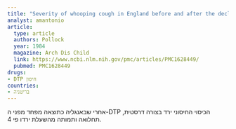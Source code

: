 ```yaml
---
title: "Severity of whooping cough in England before and after the decline in pertussis immunisation"
analyst: amantonio
article:
  type: article
  authors: Pollock
  year: 1984
  magazine: Arch Dis Child
  link: https://www.ncbi.nlm.nih.gov/pmc/articles/PMC1628449/
  pubmed: PMC1628449
drugs:
- DTP חיסון
countries:
- בריטניה
---
```


אחרי שבאנגליה כתוצאה מפחד מפני ה-DTP הכיסוי החיסוני ירד בצורה דרסטית, תחלואה ותמותה מהשעלת ירדו פי 4.
